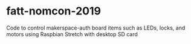 # fatt-nomcon-2019
Code to control makerspace-auth board items such as LEDs, locks, and motors using Raspbian Stretch with desktop SD card
